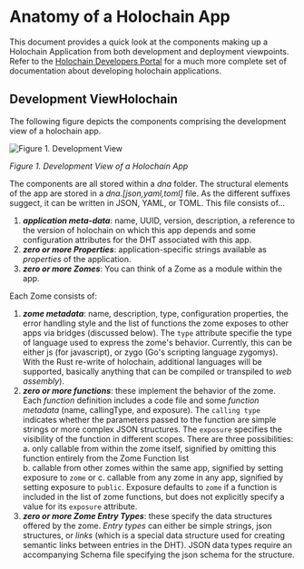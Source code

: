 # Anatomy of a Holochain App

This document provides a quick look at the components making up a Holochain Application from both development and deployment viewpoints. Refer to the [Holochain Developers Portal](https://developer.holochain.org) for a much more complete set of documentation about developing holochain applications.

## Development ViewHolochain

The following figure depicts the components comprising the development view of a holochain app.

![Figure 1. Development View](https://github.com/evomimic/holo-health/blob/master/holochain-aids/images/Holochain%20App%20Anatomy.png)

_Figure 1. Development View of a Holochain App_

The components are all stored within a _dna_ folder. The structural elements of the app are stored in a _dna.[json,yaml,toml]_ file. As the different suffixes suggect, it can be written in JSON, YAML, or TOML. This file consists of...
  1. **_application meta-data_**: name, UUID, version, description, a reference to the version of holochain on which this app depends and some configuration attributes for the DHT associated with this app.     
  2. **_zero or more Properties_**: application-specific strings available as _properties_ of the application.   
  3. **_zero or more Zomes_**: You can think of a Zome as a module within the app.
    
Each Zome consists of:
  1. **_zome metadata_**: name, description, type, configuration properties, the error handling style and the list of functions the zome exposes to other apps via bridges (discussed below). The `type` attribute specifie the type of language used to express the zome's behavior. Currently, this can be either js (for javascript), or zygo (Go's scripting language zygomys). With the Rust re-write of holochain, additional languages will be supported, basically anything that can be compiled or transpiled to _web assembly_).    
  2. **_zero or more functions_**: these implement the behavior of the zome. Each _function_ definition includes a code file and some _function metadata_ (name, callingType, and exposure). The `calling type` indicates whether the parameters passed to the function are simple strings or more complex JSON structures. The `exposure` specifies the visibility of the function in different scopes. There are three possibilities:    
    a. only callable from within the zome itself, signified by omitting this function entirely from the Zome Function list          
    b. callable from other zomes within the same app, signified by setting exposure to `zome` or 
    c. callable from any zome in any app, signified by setting exposure to `public`. Exposure defaults to `zome` if a function is included in the list of zome functions, but does not explicitly specify a value for its `exposure` attribute. 
  3. **_zero or more Zome Entry Types_**: these specify the data structures offered by the zome. _Entry types_ can either be simple strings, json structures, or _links_ (which is a special data structure used for creating semantic links between entries in the DHT). JSON data types require an accompanying Schema file specifying the json schema for the structure.
    
    

    
